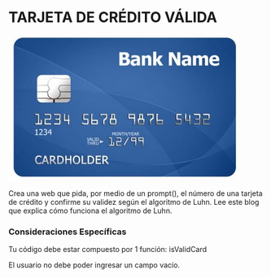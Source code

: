 # TARJETA DE CRÉDITO VÁLIDA

![Ejemplo de tarjeta de credito](assets/img/tarjeta-de-credito.jpg)


 Crea una web que pida, por medio de un prompt(), el número de una tarjeta de crédito y confirme su validez según el algoritmo de Luhn. Lee este blog que explica cómo funciona el algoritmo de Luhn.

### Consideraciones Específicas

Tu código debe estar compuesto por 1 función: isValidCard

El usuario no debe poder ingresar un campo vacío.
